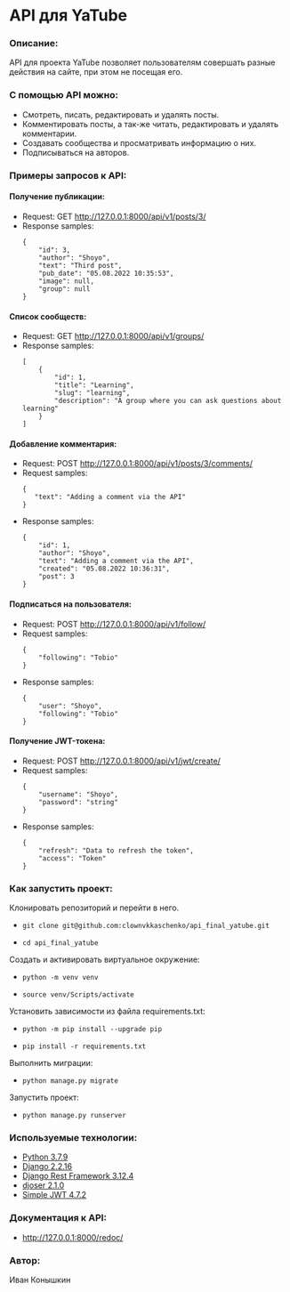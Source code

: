 # API для YaTube

### Описание:
API для проекта YaTube позволяет пользователям совершать разные действия на сайте, при этом не посещая его.

### С помощью API можно:
 - Смотреть, писать, редактировать и удалять посты.
 - Комментировать посты, а так-же читать, редактировать и удалять комментарии.
 - Создавать сообщества и просматривать информацию о них.
 - Подписываться на авторов.

### Примеры запросов к API:
#### Получение публикации:
- Request: GET http://127.0.0.1:8000/api/v1/posts/3/
- Response samples:
    ```
    {
        "id": 3,
        "author": "Shoyo",
        "text": "Third post",
        "pub_date": "05.08.2022 10:35:53",
        "image": null,
        "group": null
    }
    ```
#### Список сообществ:
- Request: GET http://127.0.0.1:8000/api/v1/groups/
- Response samples:
    ```
    [
        {
            "id": 1,
            "title": "Learning",
            "slug": "learning",
            "description": "A group where you can ask questions about learning"
        }
    ]
    ```
#### Добавление комментария:
- Request: POST http://127.0.0.1:8000/api/v1/posts/3/comments/
- Request samples:
     ```
    {
        "text": "Adding a comment via the API"
    }
     ```
- Response samples:
    ```
    {
        "id": 1,
        "author": "Shoyo",
        "text": "Adding a comment via the API",
        "created": "05.08.2022 10:36:31",
        "post": 3
    }
    ```
#### Подписаться на пользователя:
- Request: POST http://127.0.0.1:8000/api/v1/follow/
- Request samples:
    ```
    {
        "following": "Tobio"
    }
    ```
- Response samples:
    ```
    {
        "user": "Shoyo",
        "following": "Tobio"
    }
    ```
#### Получение JWT-токена:
- Request: POST http://127.0.0.1:8000/api/v1/jwt/create/
- Request samples:
    ```
    {
        "username": "Shoyo",
        "password": "string"
    }
    ```
- Response samples:
    ```
    {
        "refresh": "Data to refresh the token",
        "access": "Token"
    }
    ```

### Как запустить проект:

Клонировать репозиторий и перейти в него.

-
    ```
    git clone git@github.com:clownvkkaschenko/api_final_yatube.git
    ```
-
    ```
    cd api_final_yatube
    ```

Cоздать и активировать виртуальное окружение:

-
    ```
    python -m venv venv
    ```
-
    ```
    source venv/Scripts/activate
    ```
Установить зависимости из файла requirements.txt:

-
    ```
    python -m pip install --upgrade pip
    ```
-  
    ```
    pip install -r requirements.txt
    ```

Выполнить миграции:

-
    ```
    python manage.py migrate
    ```

Запустить проект:

-
    ```
    python manage.py runserver
    ```

### Используемые технологии:
- [Python 3.7.9](https://www.python.org/)
- [Django 2.2.16](https://www.djangoproject.com/)
- [Django Rest Framework 3.12.4](https://www.django-rest-framework.org/)
- [djoser 2.1.0](https://djoser.readthedocs.io/en/latest/getting_started.html)
- [Simple JWT 4.7.2](https://django-rest-framework-simplejwt.readthedocs.io/en/latest/)

### Документация к API:
- http://127.0.0.1:8000/redoc/

### Автор:
Иван Конышкин
